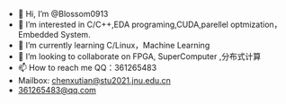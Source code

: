 - 👋 Hi, I’m @Blossom0913
- 👀 I’m interested in C/C++,EDA programing,CUDA,parellel optmization，Embedded System.
- 🌱 I’m currently learning C/Linux，Machine Learning
- 💞️ I’m looking to collaborate on FPGA, SuperComputer ,分布式计算
- 📫 How to reach me QQ：361265483
-  Mailbox:   chenxutian@stu2021.jnu.edu.cn
-  361265483@qq.com

![]()

<!---
Blossom0913/Blossom0913 is a ✨ special ✨ repository because its `README.md` (this file) appears on your GitHub profile.
You can click the Preview link to take a look at your changes.
--->
